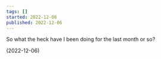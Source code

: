 ```yaml
---
tags: []
started: 2022-12-06
published: 2022-12-06
---
```


So what the heck have I been doing for the last month or so?


(2022-12-06)